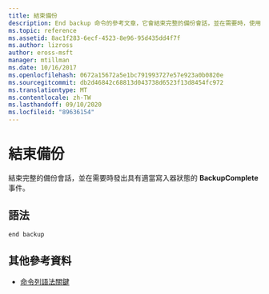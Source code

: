 ```yaml
---
title: 結束備份
description: End backup 命令的參考文章，它會結束完整的備份會話，並在需要時，使用適當的寫入器狀態發出 **BackupComplete** 事件。
ms.topic: reference
ms.assetid: 8ac1f283-6ecf-4523-8e96-95d435dd4f7f
ms.author: lizross
author: eross-msft
manager: mtillman
ms.date: 10/16/2017
ms.openlocfilehash: 0672a15672a5e1bc791993727e57e923a0b0820e
ms.sourcegitcommit: db2d46842c68813d043738d6523f13d8454fc972
ms.translationtype: MT
ms.contentlocale: zh-TW
ms.lasthandoff: 09/10/2020
ms.locfileid: "89636154"
---
```

# <a name="end-backup"></a>結束備份

結束完整的備份會話，並在需要時發出具有適當寫入器狀態的 **BackupComplete** 事件。

## <a name="syntax"></a>語法

```
end backup
```

## <a name="additional-references"></a>其他參考資料

- [命令列語法關鍵](command-line-syntax-key.md)
